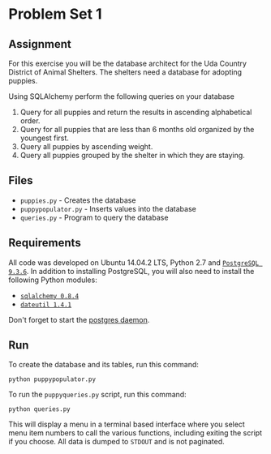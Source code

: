 # Problem Set 1

## Assignment 
For this exercise you will be the database architect for the Uda Country District of Animal Shelters. The shelters need a database for adopting puppies. 

Using SQLAlchemy perform the following queries on your database
1. Query for all puppies and return the results in ascending alphabetical
order.
2. Query for all puppies that are less than 6 months old organized by the
youngest first.
3. Query all puppies by ascending weight.
4. Query all puppies grouped by the shelter in which they are staying.

## Files
* `puppies.py` - Creates the database
* `puppypopulator.py` - Inserts values into the database
* `queries.py` - Program to query the database


## Requirements
All code was developed on Ubuntu 14.04.2 LTS, Python 2.7 and
[`PostgreSQL 9.3.6`](http://www.postgresql.org/ftp/source/v9.3.6/). In addition
to installing PostgreSQL, you will also need to install the following Python
modules:

* [`sqlalchemy 0.8.4`](https://pypi.python.org/pypi/SQLAlchemy/0.8.4)
* [`dateutil 1.4.1`](http://labix.org/python-dateutil)

Don't forget to start the [postgres daemon][1].


## Run
To create the database and its tables, run this command:

    python puppypopulator.py

To run the `puppyqueries.py` script, run this command:

    python queries.py

This will display a menu in a terminal based interface where you select menu
item numbers to call the various functions, including exiting the script if you
choose. All data is dumped to `STDOUT` and is not paginated.

[1]:http://www.postgresql.org/docs/9.3/static/server-start.html